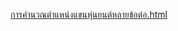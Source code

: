 [การคำนวณตำแหน่งแขนหุ่นยนต์หลายข้อต่อ.html](https://htmlpreview.github.io/?https://github.com/praisan/artificial_intelligence/blob/main/Chapter_02_Search_Strategies/การคำนวณตำแหน่งแขนหุ่นยนต์หลายข้อต่อ.html)
